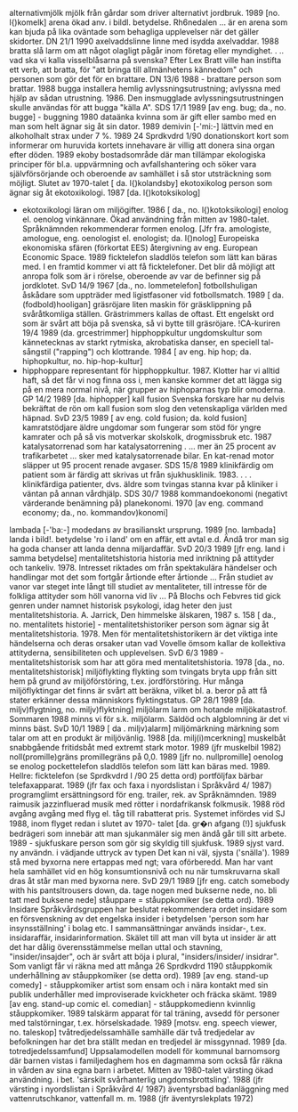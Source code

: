 alternativmjölk mjölk från gårdar som
driver alternativt jordbruk. 1989 [no.
l{)komelk]
arena ökad anv. i bildl. betydelse. Rh6nedalen
... är en arena som kan bjuda på
lika oväntade som behagliga upplevelser
när det gäller skidorter. DN 21/1 1990
axelvaddslinne linne med isydda axelvaddar.
1988
bratta slå larm om att något olagligt pågår
inom företag eller myndighet. . .. vad
ska vi kalla visselblåsarna på svenska?
Efter Lex Bratt ville han instifta ett verb,
att bratta, för "att bringa till allmänhetens
kännedom" och personen som gör
det för en brattare. DN 13/6 1988 - brattare
person som brattar. 1988
bugga installera hemlig avlyssningsutrustning;
avlyssna med hjälp av sådan utrustning.
1986. Den insmugglade avlyssningsutrustningen
skulle användas för att
bugga "källa A". SDS 17/1 1989 [av
eng. bug; da., no. bugge] - buggning
1980
dataänka kvinna som är gift eller sambo
med en man som helt ägnar sig åt sin
dator. 1989
demivin [-'mi:-] lättvin med en alkoholhalt
strax under 7 %. 1989
24 Sprdkvdrd 1/90
donationskort kort som informerar om huruvida
kortets innehavare är villig att
donera sina organ efter döden. 1989
ekoby bostadsområde där man tillämpar
ekologiska principer för bl.a. uppvärmning
och avfallshantering och söker vara
självförsörjande och oberoende av samhället
i så stor utsträckning som möjligt.
Slutet av 1970-talet [ da. l{)kolandsby]
ekotoxikolog person som ägnar sig åt
ekotoxikologi. 1987 [da. l{)kotoksikolog]
- ekotoxikologi läran om miljögifter.
1986 [ da., no. l{)kotoksikologi]
enolog el. oenolog vinkännare. Ökad användning
från mitten av 1980-talet.
Språknämnden rekommenderar formen
enolog. [Jfr fra. amologiste, amologue,
eng. oenologist el. enologist; da. l{)nolog]
Europeiska ekonomiska sfären (förkortat
EES) återgivning av eng. European
Economic Space. 1989
ficktelefon sladdlös telefon som lätt kan
bäras med. I en framtid kommer vi att få
ficktelefoner. Det blir då möjligt att anropa
folk som är i rörelse, oberoende av
var de befinner sig på jordklotet. SvD
14/9 1967 [da., no. lommetelefon]
fotbollshuligan åskådare som uppträder
med ligistfasoner vid fotbollsmatch. 
1989 [ da. (fodbold)hooligan]
gräsröjare liten maskin för gräsklippning
på svåråtkomliga ställen. Grästrimmers
kallas de oftast. Ett engelskt ord som är
svårt att böja på svenska, så vi bytte till
gräsröjare. !CA-kuriren 19/4 1989 (da.
grcestrimmer]
hipphoppkultur ungdomskultur som kännetecknas
av starkt rytmiska, akrobatiska
danser, en speciell tal-sångstil ("rapping")
och klottrande. 1984 [ av eng. hip
hop; da. hiphopkultur, no. hip-hop-kultur]
- hipphoppare representant för
hipphoppkultur. 1987. Klotter har vi alltid
haft, så det får vi nog finna oss i, men
kanske kommer det att lägga sig på en
mera normal nivå, när grupper av hiphoparnas
typ blir omoderna. GP 14/2
1989 [da. hiphopper]
kall fusion Svenska forskare har nu delvis
bekräftat de rön om kall fusion som slog
den vetenskapliga världen med häpnad.
SvD 23/5 1989 [ av eng. cold fusion; da.
kold fusion]
kamratstödjare äldre ungdomar som fungerar
som stöd för yngre kamrater och
på så vis motverkar skolskolk, drogmissbruk
etc. 1987
katalysatorrenad som har katalysatorrening
. ... mer än 25 procent av trafikarbetet
... sker med katalysatorrenade bilar.
En kat-renad motor släpper ut 95
procent renade avgaser. SDS 15/8 1989
klinikfärdig om patient som är färdig att
skrivas ut från sjukhusklinik. 1983.
. . . klinikfärdiga patienter, dvs. äldre
som tvingas stanna kvar på kliniker i
väntan på annan vårdhjälp. SDS 30/7
1988
kommandoekonomi (negativt värderande
benämning på) planekonomi. 1970 [av
eng. command economy; da., no. kommandov)konomi]

lambada [-'ba:-] modedans av brasilianskt
ursprung. 1989 [no. lambada]
landa i bild!. betydelse 'ro i land' om en
affär, ett avtal e.d. Ändå tror man sig ha
goda chanser att landa denna miljardaffär.
SvD 20/3 1989 [jfr eng. land i samma
betydelse]
mentalitetshistoria historia med inriktning
på attityder och tankeliv. 1978. Intresset
riktades om från spektakulära händelser
och handlingar mot det som fortgår årtionde
efter årtionde ... Från studiet av
vanor var steget inte långt till studiet av
mentaliteter, till intresse för de folkliga
attityder som höll vanorna vid liv ... På
Blochs och Febvres tid gick genren under
namnet historisk psykologi, idag heter
den just mentalitetshistoria. A. Jarrick,
Den himmelske älskaren, 1987 s.
158 [ da., no. mentalitets historie] - mentalitetshistoriker
person som ägnar sig åt
mentalitetshistoria. 1978. Men för mentalitetshistorikern
är det viktiga inte händelserna
och deras orsaker utan vad
Vovelle ömsom kallar de kollektiva attityderna,
sensibiliteten och upplevelsen.
SvD 6/3 1989 - mentalitetshistorisk som
har att göra med mentalitetshistoria.
1978 [da., no. mentalitetshistorisk]
miljöflykting flykting som tvingats bryta
upp från sitt hem på grund av miljöförstöring,
t.ex. jordförstöring. Hur många
miljöflyktingar det finns är svårt att beräkna,
vilket bl. a. beror på att få stater
erkänner dessa människors flyktingstatus.
GP 28/1 1989 [da. miljv)flygtning,
no. miljv)flyktning]
miljölarm larm om hotande miljökatastrof.
Sommaren 1988 minns vi för s.k.
miljölarm. Säldöd och algblomning är
det vi minns bäst. SvD 10/1 1989 [ da .
miljv)alarm]
miljömärkning märkning som talar om att
en produkt är miljövänlig. 1988 [da.
milj(i)mcerkning]
muskelbåt snabbgående fritidsbåt med extremt
stark motor. 1989 (jfr muskelbil
1982)
noll(promille)gräns promillegräns på 0,0.
1989 [jfr no. nullpromille]
oenolog se enolog
pockettelefon sladdlös telefon som lätt kan
bäras med. 1989. Hellre: ficktelefon (se
Sprdkvdrd I /90 25 
detta ord)
portföljfax bärbar telefaxapparat. 1989 (jfr
fax och faxa i nyordslistan i Språkvård 4/
1987)
programglimt ersättningsord för eng. trailer,
rek. av Språknämnden. 1989
raimusik jazzinfluerad musik med rötter i
nordafrikansk folkmusik. 1988
röd avgång avgång med flyg el. tåg till
rabatterat pris. Systemet infördes vid SJ
1988, inom flyget redan i slutet av 1970-
talet [da. gr�n afgang (!)]
sjukfusk bedrägeri som innebär att man
sjukanmäler sig men ändå går till sitt
arbete. 1989 - sjukfuskare person som
gör sig skyldig till sjukfusk. 1989
sjyst vard. ny användn. i vädjande uttryck
av typen Det kan ni väl, sjysta ('snälla').
1989
stå med byxorna nere ertappas med ngt;
vara oförberedd. Man har vant hela
samhället vid en hög konsumtionsnivå
och nu när tumskruvarna skall dras åt
står man med byxorna nere. SvD 29/1
1989 [jfr eng. catch somebody with his
pantsltrousers down, da. tage nogen med
bukserne nede, no. bli tatt med buksene
nede]
ståuppare = ståuppkomiker (se detta ord).
1989
lnsidare
Språkvårdsgruppen har beslutat rekommendera
ordet insidare som en försvenskning
av det engelska insider i betydelsen
'person som har insynsställning' i bolag
etc.
I sammansättningar används insidar-,
t.ex. insidaraffär, insidarinformation.
Skälet till att man vill byta ut insider är
att det har dålig överensstämmelse mellan
uttal och stavning, "insider/insajder", och
är svårt att böja i plural, "insiders/insider/
insidrar".
Som vanligt får vi räkna med att många
26 Sprdkvdrd 1190
ståuppkomik underhållning av ståuppkomiker
(se detta ord). 1989 [av eng.
stand-up comedy] - ståuppkomiker artist
som ensam och i nära kontakt med
sin publik underhåller med improviserade
kvickheter och fräcka skämt. 1989
[av eng. stand-up comic el. comedian] -
ståuppkomedienn kvinnlig ståuppkomiker.
1989
talskärm apparat för tal träning, avsedd för
personer med talstörningar, t.ex. hörselskadade.
1989 [motsv. eng. speech
viewer, no. taleskop]
tvåtredjedelssamhälle samhälle där två
tredjedelar av befolkningen har det bra
ställt medan en tredjedel är missgynnad.
1989 [da. totredjedelssamfund]
Uppsalamodellen modell för kommunal
barnomsorg där barnen vistas i familjedaghem
hos en dagmamma som också
får räkna in vården av sina egna barn i
arbetet. Mitten av 1980-talet
värsting ökad användning. i bet. 'särskilt
svårhanterlig ungdomsbrottsling'. 1988
(jfr värsting i nyordslistan i Språkvård 4/
1987)
äventyrsbad badanläggning med vattenrutschkanor,
vattenfall m. m. 1988 (jfr
äventyrslekplats 1972) 